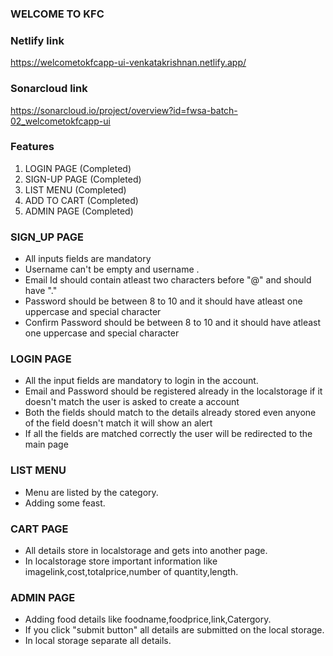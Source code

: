 ### WELCOME TO KFC

### Netlify link
https://welcometokfcapp-ui-venkatakrishnan.netlify.app/

### Sonarcloud link
https://sonarcloud.io/project/overview?id=fwsa-batch-02_welcometokfcapp-ui

### Features
1. LOGIN PAGE (Completed)
2. SIGN-UP PAGE (Completed)
3. LIST MENU (Completed)
4. ADD TO CART (Completed)
5. ADMIN PAGE (Completed)

### SIGN_UP PAGE
* All inputs fields are mandatory
* Username can't be empty and username .
* Email Id should contain atleast two characters before "@" and should have "."
* Password should be between 8 to 10 and it should have atleast one uppercase and special character
* Confirm Password should be between 8 to 10 and it should have atleast one uppercase and special character

### LOGIN PAGE
* All the input fields are mandatory to login in the account.
* Email and Password should be registered already in the localstorage if it doesn't match the user is asked to create a account
* Both the fields should match to the details already stored even anyone of the field doesn't match it will show an alert
* If all the fields are matched correctly the user will be redirected to the main page

### LIST MENU
* Menu are listed by the category.
* Adding some feast.

### CART PAGE
* All details store in localstorage and gets into another page.
* In localstorage store important information like imagelink,cost,totalprice,number of quantity,length.

### ADMIN  PAGE 
* Adding food details like foodname,foodprice,link,Catergory.
* If you click "submit button" all details are submitted on the local storage.
* In local storage separate all details.




